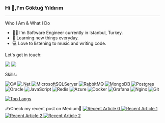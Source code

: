 ### Hi 👋,I'm Göktuğ Yıldırım
<hr>

Who I Am & What I Do
* 👱‍♂️ I'm Software Engineer currently in Istanbul, Turkey. 
* 🌱 Learning new things everyday.
* 💻 Love to listening to music and writing code.

Let's get in touch:

[<img src="https://img.shields.io/badge/linkedin-%230077B5.svg?&style=for-the-badge&logo=linkedin&logoColor=white" />](https://www.linkedin.com/in/fatih-goktug-yildirim/) [<img src="https://img.shields.io/badge/medium-%2312100E.svg?&style=for-the-badge&logo=medium&logoColor=white" />](https://medium.com/@goktugyildirim) 

Skills:

![C#](https://img.shields.io/badge/c%23-%23239120.svg?style=for-the-badge&logo=csharp&logoColor=white)
![.Net](https://img.shields.io/badge/.NET-5C2D91?style=for-the-badge&logo=.net&logoColor=white)
![MicrosoftSQLServer](https://img.shields.io/badge/Microsoft%20SQL%20Server-CC2927?style=for-the-badge&logo=microsoft%20sql%20server&logoColor=white)
![RabbitMQ](https://img.shields.io/badge/Rabbitmq-FF6600?style=for-the-badge&logo=rabbitmq&logoColor=white)
![MongoDB](https://img.shields.io/badge/MongoDB-%234ea94b.svg?style=for-the-badge&logo=mongodb&logoColor=white)
![Postgres](https://img.shields.io/badge/postgres-%23316192.svg?style=for-the-badge&logo=postgresql&logoColor=white)
![Oracle](https://img.shields.io/badge/Oracle-F80000?style=for-the-badge&logo=oracle&logoColor=white)
![JavaScript](https://img.shields.io/badge/javascript-%23323330.svg?style=for-the-badge&logo=javascript&logoColor=%23F7DF1E)
![Redis](https://img.shields.io/badge/redis-%23DD0031.svg?style=for-the-badge&logo=redis&logoColor=white)
![Azure](https://img.shields.io/badge/azure-%230072C6.svg?style=for-the-badge&logo=microsoftazure&logoColor=white)
![Docker](https://img.shields.io/badge/docker-%230db7ed.svg?style=for-the-badge&logo=docker&logoColor=white)
![Grafana](https://img.shields.io/badge/grafana-%23F46800.svg?style=for-the-badge&logo=grafana&logoColor=white)
![Nginx](https://img.shields.io/badge/nginx-%23009639.svg?style=for-the-badge&logo=nginx&logoColor=white)
![Git](https://img.shields.io/badge/git-%23F05033.svg?style=for-the-badge&logo=git&logoColor=white)



[![Top Langs](https://github-readme-stats.vercel.app/api/top-langs/?username=gyildirimm&show_icons=true&langs_count=20&layout=compact)](https://github.com/gyildirimm/github-readme-stats)

✍Check my recent post on Medium🌸
<a target="_blank" href="https://github-readme-medium-recent-article.vercel.app/medium/@goktugyildirim/0"><img src="https://github-readme-medium-recent-article.vercel.app/medium/@goktugyildirim/0" alt="Recent Article 0">
<a target="_blank" href="https://github-readme-medium-recent-article.vercel.app/medium/@goktugyildirim/1"><img src="https://github-readme-medium-recent-article.vercel.app/medium/@goktugyildirim/1" alt="Recent Article 1"> 
<a target="_blank" href="https://github-readme-medium-recent-article.vercel.app/medium/@goktugyildirim/2"><img src="https://github-readme-medium-recent-article.vercel.app/medium/@goktugyildirim/2" alt="Recent Article 2"> 
<a target="_blank" href="https://github-readme-medium-recent-article.vercel.app/medium/@goktugyildirim/3"><img src="https://github-readme-medium-recent-article.vercel.app/medium/@goktugyildirim/3" alt="Recent Article 2"> 